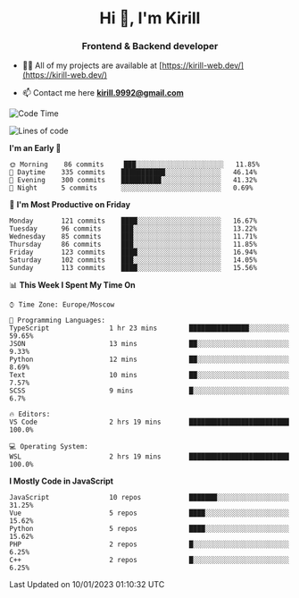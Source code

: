<h1 align="center">Hi 👋, I'm Kirill</h1>
<h3 align="center">Frontend & Backend developer</h3>

- 👨‍💻 All of my projects are available at [https://kirill-web.dev/](https://kirill-web.dev/)

- 📫 Contact me here **kirill.9992@gmail.com**











<!--START_SECTION:waka-->
![Code Time](http://img.shields.io/badge/Code%20Time-1%2C237%20hrs%2020%20mins-blue)

![Lines of code](https://img.shields.io/badge/From%20Hello%20World%20I%27ve%20Written-532%20Thousand%20lines%20of%20code-blue)

**I'm an Early 🐤** 

```text
🌞 Morning    86 commits     ███░░░░░░░░░░░░░░░░░░░░░░   11.85% 
🌆 Daytime    335 commits    ███████████░░░░░░░░░░░░░░   46.14% 
🌃 Evening    300 commits    ██████████░░░░░░░░░░░░░░░   41.32% 
🌙 Night      5 commits      ░░░░░░░░░░░░░░░░░░░░░░░░░   0.69%

```
📅 **I'm Most Productive on Friday** 

```text
Monday       121 commits    ████░░░░░░░░░░░░░░░░░░░░░   16.67% 
Tuesday      96 commits     ███░░░░░░░░░░░░░░░░░░░░░░   13.22% 
Wednesday    85 commits     ███░░░░░░░░░░░░░░░░░░░░░░   11.71% 
Thursday     86 commits     ███░░░░░░░░░░░░░░░░░░░░░░   11.85% 
Friday       123 commits    ████░░░░░░░░░░░░░░░░░░░░░   16.94% 
Saturday     102 commits    ███░░░░░░░░░░░░░░░░░░░░░░   14.05% 
Sunday       113 commits    ████░░░░░░░░░░░░░░░░░░░░░   15.56%

```


📊 **This Week I Spent My Time On** 

```text
⌚︎ Time Zone: Europe/Moscow

💬 Programming Languages: 
TypeScript               1 hr 23 mins        ███████████████░░░░░░░░░░   59.65% 
JSON                     13 mins             ██░░░░░░░░░░░░░░░░░░░░░░░   9.33% 
Python                   12 mins             ██░░░░░░░░░░░░░░░░░░░░░░░   8.69% 
Text                     10 mins             ██░░░░░░░░░░░░░░░░░░░░░░░   7.57% 
SCSS                     9 mins              █░░░░░░░░░░░░░░░░░░░░░░░░   6.7%

🔥 Editors: 
VS Code                  2 hrs 19 mins       █████████████████████████   100.0%

💻 Operating System: 
WSL                      2 hrs 19 mins       █████████████████████████   100.0%

```

**I Mostly Code in JavaScript** 

```text
JavaScript               10 repos            ███████░░░░░░░░░░░░░░░░░░   31.25% 
Vue                      5 repos             ████░░░░░░░░░░░░░░░░░░░░░   15.62% 
Python                   5 repos             ████░░░░░░░░░░░░░░░░░░░░░   15.62% 
PHP                      2 repos             █░░░░░░░░░░░░░░░░░░░░░░░░   6.25% 
C++                      2 repos             █░░░░░░░░░░░░░░░░░░░░░░░░   6.25%

```



 Last Updated on 10/01/2023 01:10:32 UTC
<!--END_SECTION:waka-->
